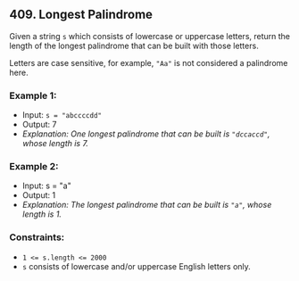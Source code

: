 ## 409. Longest Palindrome

Given a string `s` which consists of lowercase or uppercase letters, return the length of the longest palindrome that can be built with those letters.

Letters are case sensitive, for example, `"Aa"` is not considered a palindrome here.

### Example 1:
-   Input: `s = "abccccdd"`
-   Output: 7
-   _Explanation: One longest palindrome that can be built is `"dccaccd"`, whose length is 7._

### Example 2:
-   Input: s = "a"
-   Output: 1
-   _Explanation: The longest palindrome that can be built is `"a"`, whose length is 1._

### Constraints:
-   `1 <= s.length <= 2000`
-   `s` consists of lowercase and/or uppercase English letters only.
